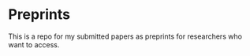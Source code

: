 # Preprints
This is a repo for my submitted papers as preprints for researchers who want to access.
